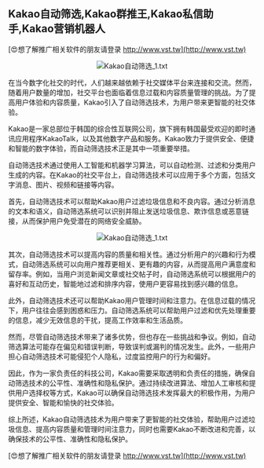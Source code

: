 ## **Kakao自动筛选,Kakao群推王,Kakao私信助手,Kakao营销机器人**

[😍想了解推广相关软件的朋友请登录 http://www.vst.tw](http://www.vst.tw)

 <center><img src="https://vst.tw/MP4/tuiguang/png/1.png" alt="Kakao自动筛选_1.txt"></center>

在当今数字化社交的时代，人们越来越依赖于社交媒体平台来连接和交流。然而，随着用户数量的增加，社交平台也面临着信息过载和内容质量管理的挑战。为了提高用户体验和内容质量，Kakao引入了自动筛选技术，为用户带来更智能的社交体验。

Kakao是一家总部位于韩国的综合性互联网公司，旗下拥有韩国最受欢迎的即时通讯应用程序KakaoTalk，以及其他数字产品和服务。Kakao致力于提供安全、便捷和智能的数字体验，而自动筛选技术正是其中一项重要举措。

自动筛选技术通过使用人工智能和机器学习算法，可以自动检测、过滤和分类用户生成的内容。在Kakao的社交平台上，自动筛选技术可以应用于多个方面，包括文字消息、图片、视频和链接等内容。

首先，自动筛选技术可以帮助Kakao用户过滤垃圾信息和不良内容。通过分析消息的文本和语义，自动筛选系统可以识别并阻止发送垃圾信息、欺诈信息或恶意链接，从而保护用户免受潜在的网络安全威胁。

 <center><img src="https://vst.tw/MP4/tuiguang/png/0.png" alt="Kakao自动筛选_1.txt"></center>

其次，自动筛选技术可以提高内容的质量和相关性。通过分析用户的兴趣和行为模式，自动筛选系统可以向用户推荐更相关、更有趣的内容，从而提高用户满意度和留存率。例如，当用户浏览新闻文章或社交帖子时，自动筛选系统可以根据用户的喜好和互动历史，智能地过滤和排序内容，使用户更容易找到感兴趣的信息。

此外，自动筛选技术还可以帮助Kakao用户管理时间和注意力。在信息过载的情况下，用户往往会感到困惑和压力。自动筛选系统可以帮助用户过滤和优先处理重要的信息，减少无效信息的干扰，提高工作效率和生活品质。

然而，尽管自动筛选技术带来了诸多优势，但也存在一些挑战和争议。例如，自动筛选算法可能存在偏见和错误判断，导致误判或漏判的情况发生。此外，一些用户担心自动筛选技术可能侵犯个人隐私，过度监控用户的行为和偏好。

因此，作为一家负责任的科技公司，Kakao需要采取透明和负责任的措施，确保自动筛选技术的公平性、准确性和隐私保护。通过持续改进算法、增加人工审核和提供用户选择权等方式，Kakao可以确保自动筛选技术发挥最大的积极作用，为用户提供安全、智能和愉快的社交体验。

综上所述，Kakao自动筛选技术为用户带来了更智能的社交体验，帮助用户过滤垃圾信息、提高内容质量和管理时间注意力，同时也需要Kakao不断改进和完善，以确保技术的公平性、准确性和隐私保护。

[😍想了解推广相关软件的朋友请登录 http://www.vst.tw](http://www.vst.tw)



